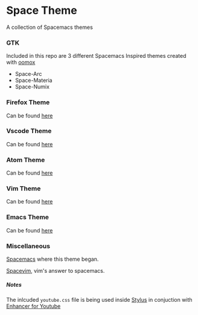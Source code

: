 # Space Theme

A collection of Spacemacs themes

### GTK

Included in this repo are 3 different Spacemacs Inspired themes created with [oomox](https://github.com/themix-project/oomox)

* Space-Arc
* Space-Materia
* Space-Numix

### Firefox Theme

Can be found [here](https://addons.mozilla.org/en-US/firefox/addon/spacemacs-theme/)

### Vscode Theme

Can be found [here](https://github.com/cometeer/spacemacs-vscode)

### Atom Theme

Can be found [here](https://atom.io/themes/spacemacsdark-syntax)

### Vim Theme

Can be found [here](https://github.com/liuchengxu/space-vim-theme.git)

### Emacs Theme

Can be found [here](https://github.com/nashamri/spacemacs-theme)

### Miscellaneous

[Spacemacs](https://github.com/syl20bnr/spacemacs) where this theme began.

[Spacevim](https://github.com/SpaceVim/SpaceVim), vim's answer to spacemacs.

##### Notes

The inlcuded `youtube.css` file is being used inside [Stylus](https://addons.mozilla.org/en-US/android/addon/styl-us/) in conjuction with [Enhancer for Youtube](https://addons.mozilla.org/en-US/firefox/addon/enhancer-for-youtube/)

